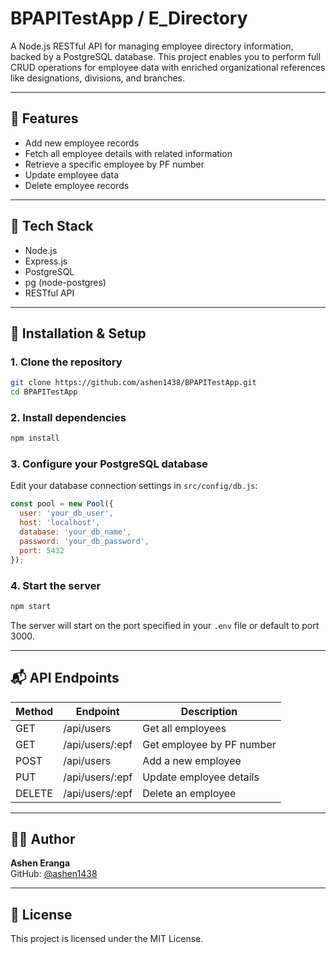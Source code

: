 # BPAPITestApp / E_Directory

A Node.js RESTful API for managing employee directory information, backed by a PostgreSQL database. This project enables you to perform full CRUD operations for employee data with enriched organizational references like designations, divisions, and branches.

---

## 🚀 Features

- Add new employee records
- Fetch all employee details with related information
- Retrieve a specific employee by PF number
- Update employee data
- Delete employee records

---

## 🧰 Tech Stack

- Node.js
- Express.js
- PostgreSQL
- pg (node-postgres)
- RESTful API

---

## 🔧 Installation & Setup

### 1. Clone the repository

```bash
git clone https://github.com/ashen1438/BPAPITestApp.git
cd BPAPITestApp
```

### 2. Install dependencies

```bash
npm install
```

### 3. Configure your PostgreSQL database

Edit your database connection settings in `src/config/db.js`:

```js
const pool = new Pool({
  user: 'your_db_user',
  host: 'localhost',
  database: 'your_db_name',
  password: 'your_db_password',
  port: 5432
});
```

### 4. Start the server

```bash
npm start
```

The server will start on the port specified in your `.env` file or default to port 3000.

---

## 📬 API Endpoints

| Method | Endpoint           | Description               |
|--------|--------------------|---------------------------|
| GET    | /api/users         | Get all employees         |
| GET    | /api/users/:epf    | Get employee by PF number |
| POST   | /api/users         | Add a new employee        |
| PUT    | /api/users/:epf    | Update employee details   |
| DELETE | /api/users/:epf    | Delete an employee        |

---

## 🧑‍💻 Author

**Ashen Eranga**  
GitHub: [@ashen1438](https://github.com/ashen1438)

---

## 📄 License

This project is licensed under the MIT License.
